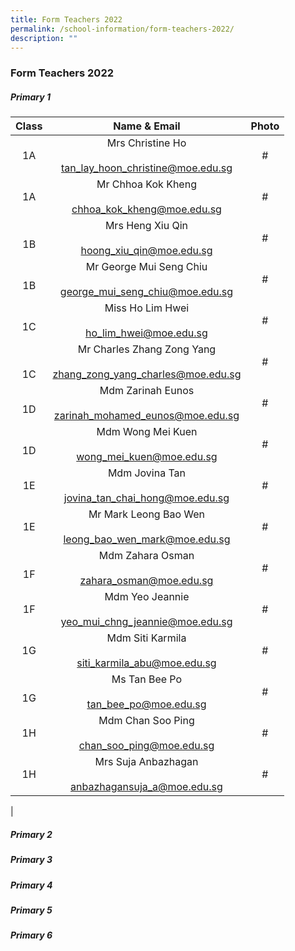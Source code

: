 ```yaml
---
title: Form Teachers 2022
permalink: /school-information/form-teachers-2022/
description: ""
---
```

### **Form Teachers 2022**

##### **Primary 1**

| Class | Name & Email | Photo |
|:---:|:---:|:---:|
| 1A | Mrs Christine Ho<br><br>[tan_lay_hoon_christine@moe.edu.sg](mailto:tan_lay_hoon_christine@moe.edu.sg)  | # |
| 1A | Mr Chhoa Kok Kheng <br><br>[chhoa_kok_kheng@moe.edu.sg](mailto:chhoa_kok_kheng@moe.edu.sg)  | # |
| <br> 1B | Mrs Heng Xiu Qin <br><br>[hoong_xiu_qin@moe.edu.sg](mailto:hoong_xiu_qin@moe.edu.sg) <br> | # |
| <br> 1B | Mr George Mui Seng Chiu<br><br>[george_mui_seng_chiu@moe.edu.sg](mailto:george_mui_seng_chiu@moe.edu.sg) <br> | # |
| <br>1C | Miss Ho Lim Hwei  <br><br>[ho_lim_hwei@moe.edu.sg](mailto:ho_lim_hwei@moe.edu.sg)<br> | # |
| <br><br>1C | Mr Charles Zhang Zong Yang<br><br>[zhang_zong_yang_charles@moe.edu.sg](mailto:zhang_zong_yang_charles@moe.edu.sg)  | # |
| <br>1D | Mdm Zarinah Eunos<br><br>[zarinah_mohamed_eunos@moe.edu.sg](mailto:zarinah_mohamed_eunos@moe.edu.sg) | # |
| <br>1D | Mdm Wong Mei Kuen<br><br>[wong_mei_kuen@moe.edu.sg](mailto:wong_mei_kuen@moe.edu.sg) | # |
|  1E | Mdm Jovina Tan<br><br>[jovina_tan_chai_hong@moe.edu.sg](mailto:jovina_tan_chai_hong@moe.edu.sg) | # |
| 1E<br> | Mr Mark Leong Bao Wen<br><br>[leong_bao_wen_mark@moe.edu.sg](mailto:leong_bao_wen_mark@moe.edu.sg)<br> | # |
| <br>1F<br> | Mdm Zahara Osman<br><br>[zahara_osman@moe.edu.sg](mailto:zahara_osman@moe.edu.sg)<br> | # |
|  1F | Mdm Yeo Jeannie<br><br>[yeo_mui_chng_jeannie@moe.edu.sg](mailto:yeo_mui_chng_jeannie@moe.edu.sg)<br> | # |
|  1G |Mdm Siti Karmila<br><br>[siti_karmila_abu@moe.edu.sg](mailto:siti_karmila_abu@moe.edu.sg) | # |
| <br>1G | Ms Tan Bee Po    <br><br>[tan_bee_po@moe.edu.sg](mailto:tan_bee_po@moe.edu.sg)  | # |
| 1H<br> | Mdm Chan Soo Ping <br><br>[chan_soo_ping@moe.edu.sg](mailto:chan_soo_ping@moe.edu.sg) | # |
|  1H | Mrs Suja Anbazhagan<br><br>[anbazhagansuja_a@moe.edu.sg](mailto:anbazhagansuja_a@moe.edu.sg)<br> | # |
|

##### **Primary 2**


##### **Primary 3**


##### **Primary 4**


##### **Primary 5**


##### **Primary 6**